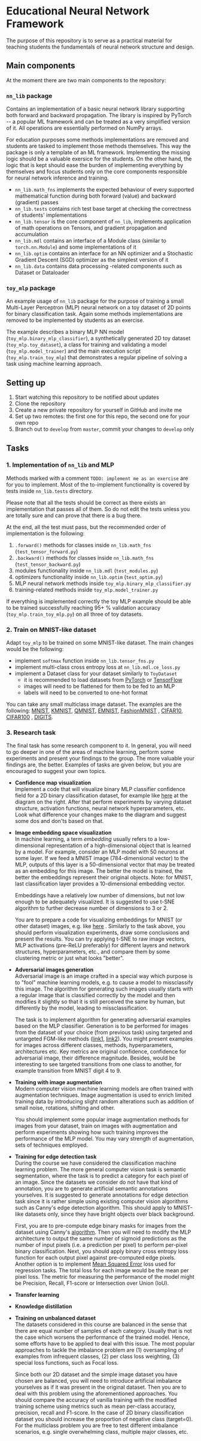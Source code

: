 # Educational Neural Network Framework

The purpose of this repository is to serve as a practical material for teaching students the fundamentals of neural
network structure and design.

## Main components

At the moment there are two main components to the repository:

### `nn_lib` package

Contains an implementation of a basic neural network library supporting both forward and backward propagation. The
library is inspired by PyTorch -- a popular ML framework and can be treated as a very simplified version of it. All
operations are essentially performed on NumPy arrays.

For education purposes some methods implementations are removed and students are tasked to implement those methods
themselves. This way the package is only a template of an ML framework. Implementing the missing logic should be a
valuable exersice for the students. On the other hand, the logic that is kept should ease the burden of implementing
everything by themselves and focus students only on the core components responsible for neural network inference and
training.

* `nn_lib.math_fns` implements the expected behaviour of every supported mathematical function during both forward
  (value) and backward (gradient) passes
* `nn_lib.tests` contains rich test base target at checking the correctness of students' implementations
* `nn_lib.tensor` is the core component of `nn_lib`, implements application of math operations on Tensors, and gradient
  propagation and accumulation
* `nn_lib.mdl` contains an interface of a Module class (similar to `torch.nn.Module`) and some implementations of it
* `nn_lib.optim` contains an interface for an NN optimizer and a Stochastic Gradient Descent (SGD) optimizer as the
  simplest version of it
* `nn_lib.data` contains data processing -related components such as Dataset or Dataloader

### `toy_mlp` package

An example usage of `nn_lib` package for the purpose of training a small Multi-Layer Perceptron (MLP) neural network on
a toy dataset of 2D points for binary classification task. Again some methods implementations are removed to be
implemented by students as an exercise.

The example describes a binary MLP NN model (`toy_mlp.binary_mlp_classifier`), a synthetically generated 2D toy
dataset (`toy_mlp.toy_dataset`), a class for training and validating a model (`toy_mlp.model_trainer`) and the main
execution script (`toy_mlp.train_toy_mlp`) that demonstrates a regular pipeline of solving a task using machine learning
approach.

## Setting up

1. Start watching this repository to be notified about updates
2. Clone the repository
3. Create a new private repository for yourself in GitHub and invite me
4. Set up two remotes: the first one for this repo, the second one for your own repo
5. Branch out to `develop` from `master`, commit your changes to `develop` only

## Tasks

### 1. Implementation of `nn_lib` and MLP

Methods marked with a comment `TODO: implement me as an exercise` are for you to implement. Most of the to-implement
functionality is covered by tests inside `nn_lib.tests` directory.

Please note that all the tests should be correct as there exists an implementation that passes all of them. So do not
edit the tests unless you are totally sure and can prove that there is a bug there.

At the end, all the test must pass, but the recommended order of implementation is the following:

1. `.forward()` methods for classes inside `nn_lib.math_fns` (`test_tensor_forward.py`)
2. `.backward()` methods for classes inside `nn_lib.math_fns` (`test_tensor_backward.py`)
3. modules functionality inside `nn_lib.mdl` (`test_modules.py`)
4. optimizers functionality inside `nn_lib.optim` (`test_optim.py`)
5. MLP neural network methods inside `toy_mlp.binary_mlp_classifier.py`
6. training-related methods inside `toy_mlp.model_trainer.py`

If everything is implemented correctly the toy MLP example should be able to be trained successfully reaching 95+ %
validation accuracy (`toy_mlp.train_toy_mlp.py`) on all three of toy datasets.

### 2. Train on MNIST-like dataset

Adapt `toy_mlp` to be trained on some MNIST-like dataset. The main changes would be the following:

- implement `softmax` function inside `nn_lib.tensor_fns.py`
- implement multi-class cross entropy loss at `nn_lib.mdl.ce_loss.py`
- implement a Dataset class for your dataset similarly to `ToyDataset`
    - it is recommended to load datasets from [PyTorch](https://pytorch.org/vision/stable/datasets.html) or
      [TensorFlow](https://www.tensorflow.org/datasets)
    - images will need to be flattened for them to be fed to an MLP
    - labels will need to be converted to one-hot format

You can take any small multiclass image dataset. The examples are the following:
[MNIST](https://pytorch.org/vision/stable/generated/torchvision.datasets.MNIST.html#torchvision.datasets.MNIST),
[KMNIST](https://pytorch.org/vision/stable/generated/torchvision.datasets.KMNIST.html#torchvision.datasets.KMNIST),
[QMNIST](https://pytorch.org/vision/stable/generated/torchvision.datasets.QMNIST.html#torchvision.datasets.QMNIST),
[EMNIST](https://pytorch.org/vision/stable/generated/torchvision.datasets.EMNIST.html#torchvision.datasets.EMNIST),
[FashionMNIST](https://pytorch.org/vision/stable/generated/torchvision.datasets.FashionMNIST.html#torchvision.datasets.FashionMNIST)
,
[CIFAR10](https://pytorch.org/vision/stable/generated/torchvision.datasets.CIFAR10.html#torchvision.datasets.CIFAR10),
[CIFAR100](https://pytorch.org/vision/stable/generated/torchvision.datasets.CIFAR100.html#torchvision.datasets.CIFAR100)
,
[DIGITS](https://scikit-learn.org/stable/modules/generated/sklearn.datasets.load_digits.html).

### 3. Research task

The final task has some research component to it. In general, you will need to go deeper in one of the areas of machine
learning, perform some experiments and present your findings to the group. The more valuable your findings are, the
better. Examples of tasks are given below, but you are encouraged to suggest your own topics.

- **Confidence map visualization**<br/>
  Implement a code that will visualize binary MLP classifier confidence field for a 2D binary classification dataset,
  for example like [here](http://playground.tensorflow.org/) at the diagram on the right. After that perform experiments
  by varying dataset structure, activation functions, neural network hyperparameters, etc. Look what difference your
  changes make to the diagram and suggest some dos and don'ts based on that.
- **Image embedding space visualization**<br/>
  In machine learning, a term *embedding* usually refers to a low-dimensional representation of a high-dimensional
  object that is learned by a model. For example, consider an MLP model with 50 neurons at some layer. If we feed a
  MNIST image (784-dimensional vector) to the MLP, outputs of this layer is a 50-dimensional vector that may be treated
  as an embedding for this image. The better the model is trained, the better the embeddings represent their original
  objects. Note: for MNIST, last classification layer provides a 10-dimensional embedding vector.

  Embeddings have a relatively low number of dimensions, but not low enough to be adequately visualized. It is suggested
  to use t-SNE algorithm to further decrease number of dimensions to 3 or 2.

  You are to prepare a code for visualizing embeddings for MNIST (or other dataset) images, e.g.
  like [here](https://en.wikipedia.org/wiki/T-distributed_stochastic_neighbor_embedding#/media/File:T-SNE_Embedding_of_MNIST.png)
  . Similarly to the task above, you should perform visualization experiments, draw some conclusions and present the
  results. You can try applying t-SNE to raw image vectors, MLP activations (pre-ReLU preferably) for different layers
  and network structures, hyperparameters, etc., and compare them by some clustering metric or just what looks "better".
- **Adversarial images generation**<br/>
  Adversarial image is an image crafted in a special way which purpose is to "fool" machine learning models, e.g. to
  cause a model to missclassify this image. The algorithm for generating such images usually starts with a regular image
  that is classified correctly by the model and then modifies it slightly so that it is still perceived the same by
  human, but differently by the model, leading to missclassification.

  The task is to implement algorithm for generating adversarial examples based on the MLP classifier. Generation is to
  be performed for images from the dataset of your choice (from previous task) using targeted and untargeted FGM-like
  methods
  ([link1](https://www.tensorflow.org/tutorials/generative/adversarial_fgsm),
  [link2](https://pytorch.org/tutorials/beginner/fgsm_tutorial.html)). You might present examples for images across
  different classes, methods, hyperparameters, architectures etc. Key metrics are original confidence, confidence for
  adversarial image, their difference magnitude. Besides, would be interesting to see targeted transitions from one
  class to another, for example transition from MNIST digit 4 to 9.
- **Training with image augmentation**<br/>
  Modern computer vision machine learning models are often trained with augmentation techniques. Image augmentation is
  used to enrich limited training data by introducing slight random alterations such as addition of small noise,
  rotations, shifting and other.

  You should implement some popular image augmentation methods for images from your dataset, train on images with
  augmentation and perform experiments showing how such training improves the performance of the MLP model. You may vary
  strength of augmentation, sets of techniques employed.
- **Training for edge detection task**<br/>
  During the course we have considered the classification machine learning problem. The more general computer vision
  task is semantic segmentation, where the task is to predict a category for each pixel of an image. Since the datasets
  we consider do not have that kind of annotation, you are to generate artificial semantic annotations yourselves. It is
  suggested to generate annotations for edge detection task since it is rather simple using existing computer vision
  algorithms such as Canny's edge detection algorithm. This should apply to MNIST-like datasets only, since they have
  bright objects over black background.

  First, you are to pre-compute edge binary masks for images from the dataset using
  Canny's [algorithm](https://docs.opencv.org/3.4/da/d22/tutorial_py_canny.html). Then you will need to modify the MLP
  architecture to output the same number of sigmoid predictions as the number of input pixels (i.e. a prediction per
  pixel) to perform per-pixel binary classification. Next, you should apply binary cross entropy loss function for each
  output pixel against pre-computed edge pixels. Another option is to implement
  [Mean Squared Error](https://pytorch.org/docs/stable/generated/torch.nn.MSELoss.html) loss used for regression tasks.
  The total loss for each image would be the mean per pixel loss. The metric for measuring the performance of the model
  might be Precision, Recall, F1-score or Intersection over Union (IoU).
- **Transfer learning**<br/>
- **Knowledge distillation**<br/>
- **Training on unbalanced dataset**<br/>
  The datasets considered in this course are balanced in the sense that there are equal number of samples of each
  category. Usually that is not the case which worsens the performance of the trained model. Hence, some efforts have to
  be applied to deal with this issue. The most popular approaches to tackle the imbalance problem are (1) oversampling
  of examples from infrequent classes, (2) per class loss weighting, (3) special loss functions, such as Focal loss.

  Since both our 2D dataset and the simple image dataset you have chosen are balanced, you will need to introduce
  artificial imbalance yourselves as if it was present in the original dataset. Then you are to deal with this problem
  using the aforementioned approaches. You should compare the accuracy of vanilla training with the modified training
  scheme using metrics such as mean per-class accuracy, precision, recall and F1-score. In the case of 2D binary
  classification dataset you should increase the proportion of negative class (target=0). For the multiclass problem you
  are free to test different imbalance scenarios, e.g. single overwhelming class, multiple major classes, etc.
  